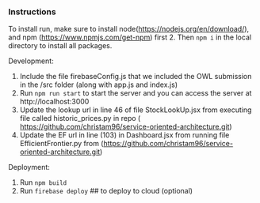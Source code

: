 ### Instructions 
To install run, make sure to install node(https://nodejs.org/en/download/), and npm (https://www.npmjs.com/get-npm) first 
2. Then `npm i` in the local directory to install all packages.

Development: 
1. Include the file firebaseConfig.js that we included the OWL submission in the /src folder (along with app.js and index.js) 
3. Run `npm run start` to start the server and you can access the server at http://localhost:3000
4. Update the lookup url in line 46 of file StockLookUp.jsx from executing file called historic_prices.py in repo ( https://github.com/christam96/service-oriented-architecture.git) 
5. Update the EF url in line (103) in Dashboard.jsx from running file EfficientFrontier.py from (https://github.com/christam96/service-oriented-architecture.git)

Deployment: 
1. Run `npm build`
2. Run `firebase deploy` ## to deploy to cloud (optional)